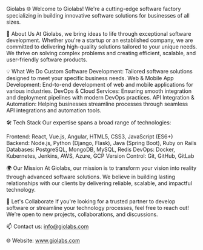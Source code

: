 Giolabs 🌐
Welcome to Giolabs! We're a cutting-edge software factory specializing in building innovative software solutions for businesses of all sizes.

🚀 About Us
At Giolabs, we bring ideas to life through exceptional software development. Whether you're a startup or an established company, we are committed to delivering high-quality solutions tailored to your unique needs. We thrive on solving complex problems and creating efficient, scalable, and user-friendly software products.

💡 What We Do
Custom Software Development: Tailored software solutions designed to meet your specific business needs.
Web & Mobile App Development: End-to-end development of web and mobile applications for various industries.
DevOps & Cloud Services: Ensuring smooth integration and deployment pipelines with modern DevOps practices.
API Integration & Automation: Helping businesses streamline processes through seamless API integrations and automation tools.

🛠️ Tech Stack
Our expertise spans a broad range of technologies:

Frontend: React, Vue.js, Angular, HTML5, CSS3, JavaScript (ES6+)
Backend: Node.js, Python (Django, Flask), Java (Spring Boot), Ruby on Rails
Databases: PostgreSQL, MongoDB, MySQL, Redis
DevOps: Docker, Kubernetes, Jenkins, AWS, Azure, GCP
Version Control: Git, GitHub, GitLab

🌍 Our Mission
At Giolabs, our mission is to transform your vision into reality through advanced software solutions. We believe in building lasting relationships with our clients by delivering reliable, scalable, and impactful technology.

🤝 Let's Collaborate
If you're looking for a trusted partner to develop software or streamline your technology processes, feel free to reach out! We’re open to new projects, collaborations, and discussions.

📫 Contact us: info@giolabs.com

🌐 Website: www.giolabs.com
